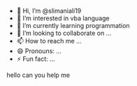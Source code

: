 - 👋 Hi, I’m @slimaniali19
- 👀 I’m interested in vba language
- 🌱 I’m currently learning programmation
- 💞️ I’m looking to collaborate on ...
- 📫 How to reach me ...
- 😄 Pronouns: ...
- ⚡ Fun fact: ...

<!---
slimaniali19/slimaniali19 is a ✨ special ✨ repository because its `README.md` (this file) appears on your GitHub profile.
You can click the Preview link to take a look at your changes.
--->
hello
can you help me
